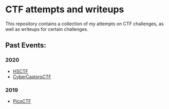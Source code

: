 # CTF attempts and writeups

This repository contains a collection of my attempts on CTF challenges, as well as writeups for certain challenges.

## Past Events:

### 2020

 - [HSCTF](./hsctf2020)
 - [CyberCastorsCTF](./cybercastors2020)

### 2019

 - [PicoCTF](./picoctf2019)

